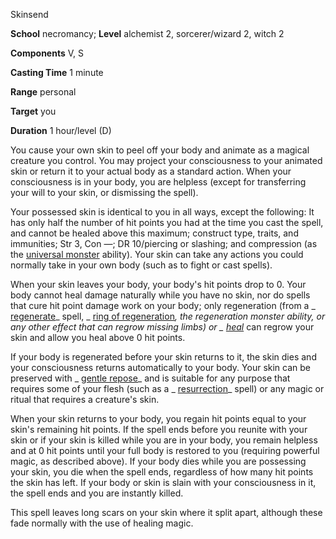 Skinsend

**School** necromancy; **Level** alchemist 2, sorcerer/wizard 2, witch 2

**Components** V, S

**Casting Time** 1 minute

**Range** personal

**Target** you

**Duration** 1 hour/level (D)

You cause your own skin to peel off your body and animate as a magical creature you control. You may project your consciousness to your animated skin or return it to your actual body as a standard action. When your consciousness is in your body, you are helpless (except for transferring your will to your skin, or dismissing the spell).

Your possessed skin is identical to you in all ways, except the following: It has only half the number of hit points you had at the time you cast the spell, and cannot be healed above this maximum; construct type, traits, and immunities; Str 3, Con —; DR 10/piercing or slashing; and compression (as the [universal monster](../additionalMonsters/universalmonsterules#_universal-monster-rules) ability). Your skin can take any actions you could normally take in your own body (such as to fight or cast spells).

When your skin leaves your body, your body's hit points drop to 0. Your body cannot heal damage naturally while you have no skin, nor do spells that cure hit point damage work on your body; only regeneration (from a _ [regenerate](spells/regenerate#_regenerate)_ spell, _ [ring of regeneration](magicItems/rings#_ring-of-regeneration)_, the regeneration monster ability, or any other effect that can regrow missing limbs) or _ [heal](spells/heal#_heal)_ can regrow your skin and allow you heal above 0 hit points.

If your body is regenerated before your skin returns to it, the skin dies and your consciousness returns automatically to your body. Your skin can be preserved with _ [gentle repose](spells/gentleRepose#_gentle-repose)_ and is suitable for any purpose that requires some of your flesh (such as a _ [resurrection](spells/resurrection#_resurrection)_ spell) or any magic or ritual that requires a creature's skin.

When your skin returns to your body, you regain hit points equal to your skin's remaining hit points. If the spell ends before you reunite with your skin or if your skin is killed while you are in your body, you remain helpless and at 0 hit points until your full body is restored to you (requiring powerful magic, as described above). If your body dies while you are possessing your skin, you die when the spell ends, regardless of how many hit points the skin has left. If your body or skin is slain with your consciousness in it, the spell ends and you are instantly killed.

This spell leaves long scars on your skin where it split apart, although these fade normally with the use of healing magic.

